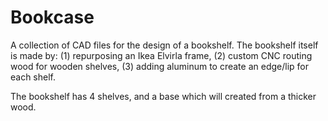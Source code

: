 # Bookcase

A collection of CAD files for the design of a bookshelf. The bookshelf itself is made by: (1) repurposing an Ikea Elvirla frame, (2) custom CNC routing wood for wooden shelves, (3) adding aluminum to create an edge/lip for each shelf.

The bookshelf has 4 shelves, and a base which will created from a thicker wood.


